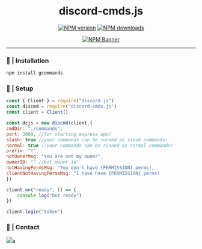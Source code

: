 <div align="center">
    <h1>discord-cmds.js</h1>
  <p>
    <a href="https://www.npmjs.com/package/discord-cmds.js"><img src="https://img.shields.io/npm/v/discord-cmds.js?maxAge=3600" alt="NPM version" /></a>
    <a href="https://www.npmjs.com/package/gcommands"><img src="https://img.shields.io/npm/dt/discord-cmds.js?maxAge=3600" alt="NPM downloads" /></a>
  </p>
  <p>
    <a href="https://www.npmjs.com/package/discord-cmds.js"><img src="https://nodei.co/npm/gcommands.png?downloads=true&stars=true" alt="NPM Banner"></a>
  </p>
</div>

---

### 📂 | Installation
```sh
npm install gcommands
```

### 📜 | Setup
```js
const { Client } = require("discord.js")
const discmd = require("discord-cmds.js")
const client = Client()

const dcjs = new discmd(client,{
cmdDir: "./commands",
port: 3000, //for starting express app!
slash: true //your commands can be runned as slash commands!
normal: true //your commands can be runned as normal commands!
prefix: "!",
notOwnerMsg: "You are not my owner",
ownerID: "" //bot owner id!
notHavingPermsMsg: "You don't have {PERMISSION} perms!,
clientNotHavingPermsMsg: "I have have {PERMISSION} perms!
})

client.on("ready", () => {
    console.log("bot ready")
})

client.login("token")
```

### 👥 | Contact
<a href="https://discord.gg/jjNkZGyGbK"><img src="https://discord.com/api/guilds/761590241218920478/widget.png?style=banner1"></a>a
